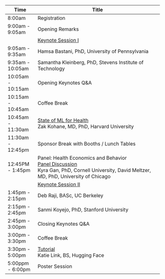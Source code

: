 <table class="table table-bordered table-sm">
  	<thead>
    <tr>
      <th style='width:15%'>Time</th>
      <th style='width:70%'>Title</th>
    </tr>
	</thead>
	 <tbody>
    <tr>
      <td>8:00am</td>
      <td>Registration</td>
    </tr>
    <tr>
      <td>9:00am - 9:05am</td>
      <td>Opening Remarks</td>
    </tr>
    <tr>
      <td></td>
      <td class="keynote"><span class="border-left-0"><span class="font-weight-bold"><a href="speakers.html#tab-keynotes">Keynote Session I</a></span></span></td>
    </tr>
     <tr>
      <td>9:05am - 9:35am</td>
      <td>
<span class="font-italic"><span class="font-weight-bold">Hamsa Bastani, PhD,</span> University of Pennsylvania</span>
      </td>
    </tr>
    <tr>
      <td>9:35am - 10:05am</td>
      <td><a href="speakers.html#tab-keynotes"></a><!-- <br> -->
        <span class="font-italic"><span class="font-weight-bold">Samantha Kleinberg, PhD,</span> Stevens Institute of Technology</span>
      </td> 
    </tr>
    <tr>
      <td>10:05am - 10:15am</td>
      <td>Opening Keynotes Q&A</td>
    </tr>
    <tr>
      <td>10:15am - 10:45am</td>
      <td>Coffee Break</td>
    </tr>
    <tr>
      <td>10:45am - 11:30am</td>
      <td><a href="speakers.html#tab-ml_health">State of ML for Health</a><br>
        <span class="font-italic"><span class="font-weight-bold">Zak Kohane, MD, PhD,</span> Harvard University</span>
      </td> 
    </tr>
    </tr>
     <tr>
      <td>11:30am - 12:45pm</td>
      <td><span class="font-weight-bold">Sponsor Break with Booths / Lunch Tables</span></td>
    </tr>
    <tr>
      <td>12:45PM - 1:45pm</td>
      <td><span class="font-weight-bold">Panel: Health Economics and Behavior</span><br>
        <a href="speakers.html#tab-panels">Panel Discussion</a><br>
        <span class="font-italic"><span class="font-weight-bold">Kyra Gan, PhD,</span> Cornell University, <span class="font-italic"><span class="font-weight-bold">David Meltzer, MD, PhD,</span> University of Chicago</span></span>       
        <!--
        <span class="font-italic">Li Xu, Bo Liu, Ameer Hamza Khan, Lu Fan, <span class="font-weight-bold">Xiao-Ming Wu</span></span>: <a href="proceeding_P13.html">Multi-modal Pre-training for Medical Vision-language Understanding and Generation: An Empirical Study with A New Benchmark</a><br>
        <span class="font-italic"><span class="font-weight-bold">Vincent Jeanselme</span>, Chang Ho Yoon, Brian Tom, Jessica Barrett</span>: <a href="proceeding_P12.html">Neural Fine-Gray: Monotonic neural networks for competing risks</a><br>
        <span class="font-italic"><span class="font-weight-bold">Eunbyeol Cho</span>, Min Jae Lee, Kyunghoon Hur, Jiyoun Kim, Jinsung Yoon, Edward Choi</span>: <a href="proceeding_P28.html">Rediscovery of CNN's Versatility for Text-based Encoding of Raw Electronic Health Records</a><br>
        <span class="font-italic"><span class="font-weight-bold">William La Cava</span>, Elle Lett, Guangya Wan</span>: <a href="proceeding_P23.html">Fair Admission Risk Prediction with Proportional Multicalibration</a>
        -->
        </td>
    </tr>
    <tr>
      <td></td>
      <td class="keynote"><span class="border-left-0"><span class="font-weight-bold"><a href="speakers.html#tab-keynotes">Keynote Session II</a></span></span></td>
    </tr>
     <tr>
      <td>1:45pm - 2:15pm</td>
      <td><a href="speakers.html#tab-keynotes"></a><!-- <br> -->
        <span class="font-italic"><span class="font-weight-bold">Deb Raji, BASc,</span> UC Berkeley</span>
      </td> 
    </tr>
     <tr>
      <td>2:15pm - 2:45pm</td>
      <td><a href="speakers.html#tab-keynotes"></a><!-- <br> -->
        <span class="font-italic"><span class="font-weight-bold">Sanmi Koyejo, PhD,</span> Stanford University</span>
      </td> 
    </tr>
    <tr>
      <td>2:45pm - 3:00pm</td>
      <td>Closing Keynotes Q&A</td>
    </tr>
    <tr>
      <td>3:00pm - 3:30pm</td>
      <td>Coffee Break</td>
    </tr>
    <tr>
    <tr>
      <td>3:30pm - 5:00pm</td>
      <td><a href="speakers.html#tab-tutorials">Tutorial</a><br>
        <span class="font-italic"><span class="font-weight-bold">Katie Link, BS,</span> Hugging Face</span>
      </td> 
     <tr>
      <td>5:00ppm - 6:00pm</td>
      <td><span class="font-weight-bold"><a>Poster Session</a>
        <!--<a href="proceedings.html#tab-postera">Poster Session </a>--></span></td>
    </tr>
  </tbody>
</table>